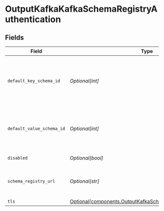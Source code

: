 # OutputKafkaKafkaSchemaRegistryAuthentication


## Fields

| Field                                                                                                                             | Type                                                                                                                              | Required                                                                                                                          | Description                                                                                                                       |
| --------------------------------------------------------------------------------------------------------------------------------- | --------------------------------------------------------------------------------------------------------------------------------- | --------------------------------------------------------------------------------------------------------------------------------- | --------------------------------------------------------------------------------------------------------------------------------- |
| `default_key_schema_id`                                                                                                           | *Optional[int]*                                                                                                                   | :heavy_minus_sign:                                                                                                                | Used when __keySchemaIdOut is not present, to transform key values, leave blank if key transformation is not required by default. |
| `default_value_schema_id`                                                                                                         | *Optional[int]*                                                                                                                   | :heavy_minus_sign:                                                                                                                | Used when __valueSchemaIdOut is not present, to transform _raw, leave blank if value transformation is not required by default.   |
| `disabled`                                                                                                                        | *Optional[bool]*                                                                                                                  | :heavy_minus_sign:                                                                                                                | Enable Schema Registry                                                                                                            |
| `schema_registry_url`                                                                                                             | *Optional[str]*                                                                                                                   | :heavy_minus_sign:                                                                                                                | URL for access to the Confluent Schema Registry, i.e.: http://localhost:8081                                                      |
| `tls`                                                                                                                             | [Optional[components.OutputKafkaSchemasTLSSettingsClientSide]](../../models/shared/outputkafkaschemastlssettingsclientside.md)    | :heavy_minus_sign:                                                                                                                | N/A                                                                                                                               |